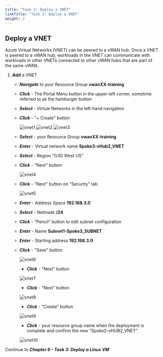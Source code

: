 ```yaml
---
title: "Task 2: Deploy a VNET"
linkTitle: "Task 2: Deploy a VNET"
weight: 2
---
```


## Deploy a VNET

Azure Virtual Networks (VNET) can be peered to a vWAN hub. Once a VNET is peered to a vWAN hub, workloads in the VNET can communicate with workloads in other VNETs connected to other vWAN hubs that are part of the same vWAN.

1. ***Add*** a VNET

    - ***Navigate*** to your Resource Group **vwanXX-training**
    - ***Click*** - The Portal Menu button in the upper-left corner, sometime referred to as the hamburger button
    - ***Select*** - Virtual Networks in the left-hand navigation
    - ***Click*** - "+ Create" button

        ![vnet1](../images/vnet1.jpg)
        ![vnet2](../images/vnet2.jpg)
        ![vnet3](../images/vnet3.jpg)

    - ***Select*** - your Resource Group **vwanXX-training**
    - ***Enter*** - Virtual network name **Spoke3-vHub2_VNET**
    - ***Select*** - Region "(US) West US"
    - ***Click*** - "Next" button

        ![vnet4](../images/vnet4.jpg)

    - ***Click*** - "Next" button on "Security" tab

       ![vnet5](../images/vnet5.jpg)

    - ***Enter*** - Address Space **192.168.3.0**
    - ***Select*** - Netmask **/24**
    - ***Click*** - "Pencil" button to edit subnet configuration
    - ***Enter*** - Name **Subnet1-Spoke3_SUBNET**
    - ***Enter*** - Starting address **192.168.3.0**
    - ***Click*** - "Save" button

       ![vnet6](../images/vnet6.jpg)

        - ***Click*** - "Next" button

       ![vnet7](../images/vnet7.jpg)

        - ***Click*** - "Next" button

       ![vnet8](../images/vnet8.jpg)

        - ***Click*** - "Create" button

       ![vnet9](../images/vnet9.jpg)

        - ***Click*** - your resource group name when the deployment is complete and confirm the new "Spoke3-vHUB2_VNET".

       ![vnet10](../images/vnet10.jpg)

Continue to ***Chapter 6 - Task 3: Deploy a Linux VM***
